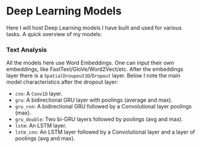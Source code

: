 # Deep Learning Models

Here I will host Deep Learning models I have built and used for various tasks. A quick overview of my models:

### Text Analysis

All the models here use Word Embeddings. One can input their own embeddings, like FastText/GloVe/Word2Vect/etc. After the embeddings layer there is a `SpatialDroupout1D`/`Dropout` layer. Below I note the main model characteristics after the dropout layer:

* `cnn`: A `Conv1D` layer.
* `gru`: A bidirectional GRU layer with poolings (average and max).
* `gru_cnn`: A bidirectional GRU followed by a Convolutional layer poolings (max).
* `gru_double`: Two bi-GRU layers followed by poolings (avg and max).
* `lstm`: An LSTM layer.
* `lstm_cnn`: An LSTM layer followed by a Convolutional layer and a layer of poolings (avg and max).
